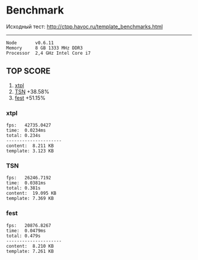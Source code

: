 # Benchmark

Исходный тест: http://ctpp.havoc.ru/template_benchmarks.html

----------------------------

```
Node       v0.6.11
Memory     8 GB 1333 MHz DDR3
Processor  2,4 GHz Intel Core i7
```


## TOP SCORE
 1. [xtpl](#xtpl)
 2. [TSN](#TSN)    +38.58%
 3. [fest](#fest)   +51.15%


<a name="xtpl"></a>
### xtpl
```
fps:   42735.0427
time:  0.0234ms
total: 0.234s
---------------------
content:  8.211 KB
template: 3.123 KB
```


<a name="TSN"></a>
### TSN
```
fps:   26246.7192
time:  0.0381ms
total: 0.381s
content:  19.095 KB
template: 7.369 KB
```


<a name="fest"></a>
### fest
```
fps:   20876.8267
time:  0.0479ms
total: 0.479s
---------------------
content:  8.210 KB
template: 7.261 KB
```

